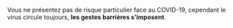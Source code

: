 Vous ne présentez pas de risque particulier face au COVID-19, cependant le virus circule toujours, **les gestes barrières s’imposent**.
